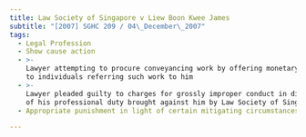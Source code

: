 ```yaml
---
title: Law Society of Singapore v Liew Boon Kwee James
subtitle: "[2007] SGHC 209 / 04\_December\_2007"
tags:
  - Legal Profession
  - Show cause action
  - >-
    Lawyer attempting to procure conveyancing work by offering monetary reward
    to individuals referring such work to him
  - >-
    Lawyer pleaded guilty to charges for grossly improper conduct in discharge
    of his professional duty brought against him by Law Society of Singapore
  - Appropriate punishment in light of certain mitigating circumstances

---
```


